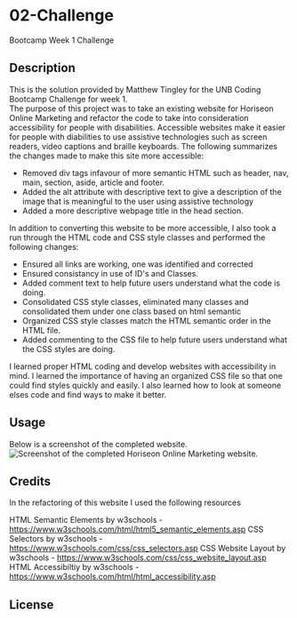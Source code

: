 # 02-Challenge
Bootcamp Week 1 Challenge

## Description
This is the solution provided by Matthew Tingley for the UNB Coding Bootcamp Challenge for week 1.  
The purpose of this project was to take an existing website for Horiseon Online Marketing and refactor the code to take into consideration accessibility for people with disabilities.  Accessible websites make it easier for people with diabilities to use assistive technologies such as screen readers, video captions and braille keyboards. 
The following summarizes the changes made to make this site more accessible:
  * Removed div tags infavour of more semantic HTML such as header, nav, main, section, aside, article and footer.
  * Added the alt attribute with descriptive text to give a description of the image that is meaningful to the user using assistive technology
  * Added a more descriptive webpage title in the head section.

In addition to converting this website to be more accessible, I also took a run through the HTML code and CSS style classes and performed the following changes:
  * Ensured all links are working, one was identified and corrected
  * Ensured consistancy in use of ID's and Classes.  
  * Added comment text to help future users understand what the code is doing.
  * Consolidated CSS style classes, eliminated many classes and consolidated them under one class based on html semantic
  * Organized CSS style classes match the HTML semantic order in the HTML file.
  * Added commenting to the CSS file to help future users understand what the CSS styles are doing.

I learned proper HTML coding and develop websites with accessibility in mind.  I learned the importance of having an organized CSS file so that one could find styles quickly and easily.  I also learned how to look at someone elses code and find ways to make it better.  

## Usage
Below is a screenshot of the completed website. 
![Screenshot of the completed Horiseon Online Marketing website.](/assets/images/CompletedScreenshot.png)

## Credits
In the refactoring of this website I used the following resources

HTML Semantic Elements by w3schools - https://www.w3schools.com/html/html5_semantic_elements.asp
CSS Selectors by w3schools - https://www.w3schools.com/css/css_selectors.asp
CSS Website Layout by w3schools - https://www.w3schools.com/css/css_website_layout.asp
HTML Accessibiltiy by w3schools - https://www.w3schools.com/html/html_accessibility.asp

## License
